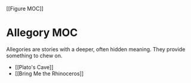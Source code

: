 [[Figure MOC]]
# Allegory MOC
Allegories are stories with a deeper, often hidden meaning. They provide something to chew on.

- [[Plato's Cave]]
- [[Bring Me the Rhinoceros]] 

